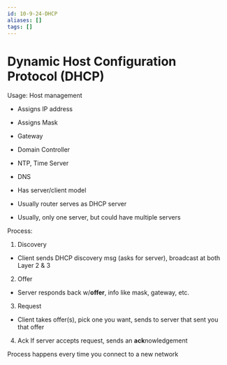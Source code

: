 ```yaml
---
id: 10-9-24-DHCP
aliases: []
tags: []
---
```


# Dynamic Host Configuration Protocol (DHCP)
Usage: Host management
- Assigns IP address
- Assigns Mask
- Gateway
- Domain Controller
- NTP, Time Server
- DNS

- Has server/client model
- Usually router serves as DHCP server
- Usually, only one server, but could have multiple servers

Process:
1) Discovery
- Client sends DHCP discovery msg (asks for server), broadcast at both Layer 2 & 3

2) Offer
- Server responds back w/**offer**, info like mask, gateway, etc.

3) Request
- Client takes offer(s), pick one you want, sends to server that sent you that offer

4) Ack
If server accepts request, sends an **ack**nowledgement

Process happens every time you connect to a new network


